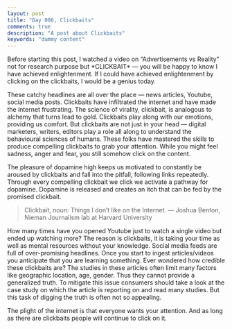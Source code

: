 ```yaml
---
layout: post
title: "Day 006, Clickbaits"
comments: true
description: "A post about Clickbaits"
keywords: "dummy content"
---
```


Before starting this post, I watched a video on “Advertisements vs Reality” not for research purpose but \*CLICKBAIT\* — you will be happy to know I have achieved enlightenment. If I could have achieved enlightenment by clicking on the clickbaits, I would be a genius today. 

These catchy headlines are all over the place — news articles, Youtube, social media posts. Clickbaits have infiltrated the internet and have made the internet frustrating. The science of virality, clickbait, is analogous to alchemy that turns lead to gold. Clickbaits play along with our emotions, providing us comfort. But clickbaits are not just in your head — digital marketers, writers, editors play a role all along to understand the behavioural sciences of humans. These folks have mastered the skills to produce compelling clickbaits to grab your attention. While you might feel sadness, anger and fear, you still somehow click on the content. 

The pleasure of dopamine high keeps us motivated to constantly be aroused by clickbaits and fall into the pitfall, following links repeatedly. Through every compelling clickbait we click we activate a pathway for dopamine. Dopamine is released and creates an itch that can be fed by the promised clickbait. 

>Clickbait, noun: Things I don’t like on the Internet.
> — Joshua Benton, Nieman Journalism lab at Harvard University


How many times have you opened Youtube just to watch a single video but ended up watching more? The reason is clickbaits, it is taking your time as well as mental resources without your knowledge. Social media feeds are full of over-promising headlines. Once you start to ingest articles/videos you anticipate that you are learning something. Ever wondered how credible these clickbaits are? The studies in these articles often limit many factors like geographic location, age, gender. Thus they cannot provide a generalized truth. To mitigate this issue consumers should take a look at the case study on which the article is reporting on and read many studies. But this task of digging the truth is often not so appealing.

The plight of the internet is that everyone wants your attention. And as long as there are clickbaits people will continue to click on it. 


